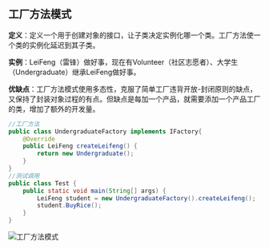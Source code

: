 ## 工厂方法模式

**定义**：定义一个用于创建对象的接口，让子类决定实例化哪一个类。工厂方法使一个类的实例化延迟到其子类。

**实例**：LeiFeng（雷锋）做好事，现在有Volunteer（社区志愿者）、大学生（Undergraduate）继承LeiFeng做好事。

**优缺点**：工厂方法模式使用多态性，克服了简单工厂违背开放-封闭原则的缺点，又保持了封装对象过程的有点。但缺点是每加一个产品，就需要添加一个产品工厂的类，增加了额外的开发量。

```java
//工厂方法
public class UndergraduateFactory implements IFactory{
	@Override
	public LeiFeng createLeifeng() {
		return new Undergraduate();
	}
}
//测试调用
public class Test {
	public static void main(String[] args) {
		LeiFeng student = new UndergraduateFactory().createLeifeng();
		student.BuyRice();
	}
}
```

![工厂方法模式](https://github.com/xuxh0622/learn-designpattern/blob/master/image/ffactory.png)